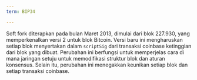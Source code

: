 ```yaml
---
term: BIP34

---
```

Soft fork diterapkan pada bulan Maret 2013, dimulai dari blok 227.930, yang memperkenalkan versi 2 untuk blok Bitcoin. Versi baru ini mengharuskan setiap blok menyertakan dalam `scriptSig` dari transaksi coinbase ketinggian dari blok yang dibuat. Perubahan ini berfungsi untuk memperjelas cara di mana jaringan setuju untuk memodifikasi struktur blok dan aturan konsensus. Selain itu, perubahan ini menegakkan keunikan setiap blok dan setiap transaksi coinbase.
